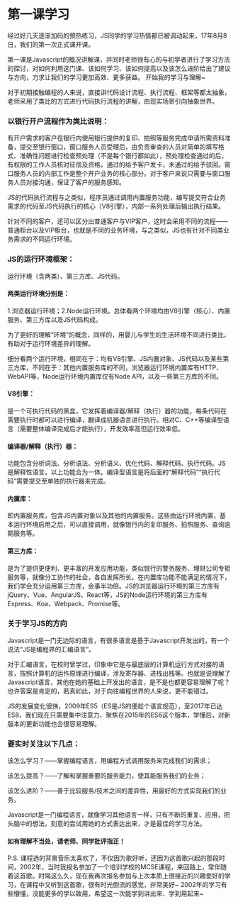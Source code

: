 # 第一课学习

经过好几天逐渐加码的预热练习，JS同学的学习热情都已被调动起来，17年8月8日，我们的第一次正式课开课。

第一课是Javascript的概况讲解课，并同时老师很有心的与初学者进行了学习方法的探讨，对如何利用这门课、该如何学习、该如何提高以及该怎么进阶给出了建议与方向，力求让我们的学习更加高效、更多获益。
开始我的学习与理解~

对于初期接触编程的人来说，直接讲代码设计流程、执行流程、框架等都太抽象，老师采用了类比的方式进行代码执行流程的讲解，由现实场景引向抽象世界。

### 以银行开户流程作为类比说明：

有开户需求的客户在银行内使用银行提供的复印、拍照等服务完成申请所需资料准备，提交至银行窗口，窗口服务人员受理后，由负责审查的人员对简单的填写格式、准确性问题进行检查预处理（不是每个银行都如此），预处理检查通过的后，有权限的工作人员核对征信及资格，通过的给予客户发卡，未通过的给予驳回。窗口服务人员的内部工作是整个开户业务的核心部分。对于客户来说只需要与窗口服务人员对接沟通，保证了客户的服务感知。

JS的代码执行流程与之类似，程序员通过调用内置服务功能，编写提交符合业务需求的代码至JS代码执行的核心（V8引擎），内部一系列处理后输出执行结果。

针对不同的客户，还可以区分出普通客户与VIP客户，这时会采用不同的流程——普通柜台以及VIP柜台，也就是不同的业务环境，与之类似，JS也有针对不同类业务需求的不同运行环境。

### JS的运行环境框架：

运行环境（含两类）、第三方库、JS代码。

#### 两类运行环境分别是：

1.浏览器运行环境；2.Node运行环境。总体看两个环境均由V8引擎（核心）、内置服务、第三方库以及JS代码构成。

为了更好的理解“环境”的概念，同样的，用婴儿与学生的生活环境不同进行类比，有助对于运行环境差异的理解。

细分看两个运行环境，相同在于：均有V8引擎、JS内置对象、JS代码以及某些第三方库，不同在于：其他内置服务库的不同，浏览器运行环境内置库有HTTP、WebAPI等，Node运行环境内置库仅有Node API，以及一些第三方库的不同。

#### V8引擎：

是一个可执行代码的黑盒，它发挥着编译器/解释（执行）器的功能，每条代码在需要执行时都可以进行编译，翻译成机器语言进行执行。相对C、C++等编译型语言（需要整体编译完成后才能执行），开发效率高但运行效率低。

#### 编译器/解释（执行）器：

功能包含分析词法、分析语法、分析语义、优化代码、解释代码、执行代码。JS是解释性语言，以上功能合为一体。编译型语言是将后面的“解释代码”“执行代码”需要提交至单独的执行器来完成。

#### 内置库：

即内置服务库，包含JS内置对象以及其他的内置服务。这些由运行环境内置，基本运行环境启用之后，可以直接调用，就像银行内的复印服务、拍照服务、查询逾期服务等。

#### 第三方库：

是为了提供更便利、更丰富的开发应用功能，类似银行的警务服务、理财公司专柜服务等，就像分工协作的社会，各自发挥所长。在内置库功能不能满足的情况下，我们学会充分运用第三方库，会事半功倍。JS的浏览器运行环境的第三方库有jQuery、Vue、AngularJS、React等，JS的Node运行环境的第三方库有Express、Koa、Webpack、Promise等。


### 关于学习JS的方向

Javascript是一门无边际的语言，有很多语言是基于Javascript开发出的，有一个说法“JS是编程界的汇编语言”。

对于汇编语言，在校时曾学过，印象中它是与最底层的计算机运行方式对接的语言，按照计算机的运作原理进行编译，涉及寄存器、进栈出栈等。也就是说理解了Javascript语言，其他在她的基础上开发出的语言，是不是也都更容易理解了呢？也许答案是肯定的，若真如此，对于向往编程世界的人来说，更不能错过。

JS的发展变化很快，2009年ES5（ES是JS的便趁个语言规范），至2017年已达ES8，我们现在只需要集中注意力、聚焦在2015年的ES6这个版本，学懂后，对新版本的更新功能也会很容易理解。



### 要实时关注以下几点：

该怎么学习？——掌握编程语言，用编程方式调用服务来完成我们的需求；

该怎么提高？——了解和掌握重要的服务能力，使其能服务我们的业务；

该怎么进阶？——善于比较服务/技术之间的差异性，用最好的方式实现我们的业务。



Javascript是一门编程语言，就像学习其他语言一样，只有不断的重复、应用，把头脑中的想法，刻意的尝试用她的方式表达出来，才是最佳的学习方法。



#### 如有理解不当处，请老师、同学批评指正！


P.S. 课程选的背景音乐太喜欢了，不仅因为歌好听，还因为这首歌兴起的那段时间，2002年，当时我报名参加了一个培训学校的MCSE课程，来回路上，常伴随着这首歌。时隔这么久，现在我再次报名参加与上次本质上很接近的兴趣爱好的学习，在课程中又听到这首歌，很有时光倒流的感觉，非常美好~ 2002年的学习有些懵懂，没能更多的学以致用，希望这一次能学到讲出来、学到用起来~
